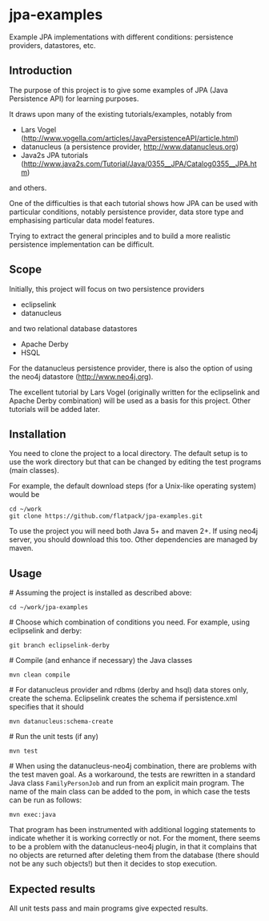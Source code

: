 jpa-examples
============

Example JPA implementations with different conditions: persistence providers, datastores, etc. 

## Introduction

The purpose of this project is to give some examples of JPA (Java Persistence API) for learning purposes.

It draws upon many of the existing tutorials/examples, notably from

* Lars Vogel (<http://www.vogella.com/articles/JavaPersistenceAPI/article.html>)
* datanucleus (a persistence provider, <http://www.datanucleus.org>)
* Java2s JPA tutorials (<http://www.java2s.com/Tutorial/Java/0355__JPA/Catalog0355__JPA.htm>)

and others.

One of the difficulties is that each tutorial shows how JPA can be used with particular conditions, notably persistence provider, data store type and emphasising particular data model features.

Trying to extract the general principles and to build a more realistic persistence implementation can be difficult.

## Scope

Initially, this project will focus on two persistence providers

* eclipselink
* datanucleus

and two relational database datastores

* Apache Derby
* HSQL

For the datanucleus persistence provider, there is also the option of using the neo4j datastore (<http://www.neo4j.org>).

The excellent tutorial by Lars Vogel (originally written for the eclipselink and Apache Derby combination) will be used as a basis for this project. Other tutorials will be added later.

## Installation

You need to clone the project to a local directory. The default setup is to use the work directory but that can be changed by editing the test programs (main classes).

For example, the default download steps (for a Unix-like operating system) would be

	cd ~/work
	git clone https://github.com/flatpack/jpa-examples.git

To use the project you will need both Java 5+ and maven 2+. If using neo4j server, you should download this too. Other dependencies are managed by maven.

## Usage

\# Assuming the project is installed as described above:

	cd ~/work/jpa-examples

\# Choose which combination of conditions you need. For example, using eclipselink and derby:

	git branch eclipselink-derby

\# Compile (and enhance if necessary) the Java classes

	mvn clean compile

\# For datanucleus provider and rdbms (derby and hsql) data stores only, create the schema. Eclipselink creates the schema if persistence.xml specifies that it should

	mvn datanucleus:schema-create

\# Run the unit tests (if any)

	mvn test

\# When using the datanucleus-neo4j combination, there are problems with the test maven goal. As a workaround, the tests are rewritten in  a standard Java class `FamilyPersonJob` and run from an explicit main program. The name of the main class can be added to the pom, in which case the tests can be run as follows:

	mvn exec:java

That program has been instrumented with additional logging statements to indicate whether it is working correctly or not. For the moment, there seems to be a problem with the datanucleus-neo4j plugin, in that it complains that no <Person> objects are returned after deleting them from the database (there should not be any such objects!) but then it decides to stop execution.

## Expected results

All unit tests pass and main programs give expected results.

